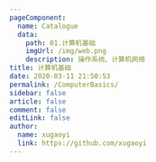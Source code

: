 ```yaml
---
pageComponent:
  name: Catalogue
  data:
    path: 01.计算机基础
    imgUrl: /img/web.png
    description: 操作系统、计算机网络
title: 计算机基础
date: 2020-03-11 21:50:53
permalink: /ComputerBasics/
sidebar: false
article: false
comment: false
editLink: false
author:
  name: xugaoyi
  link: https://github.com/xugaoyi
---
```

